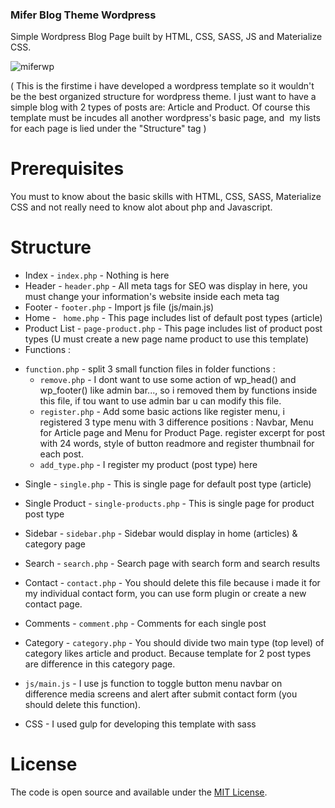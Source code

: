 ### Mifer Blog Theme Wordpress

Simple Wordpress Blog Page built by HTML, CSS, SASS, JS and Materialize CSS.

![miferwp](https://i.imgur.com/6pjtABK.jpg)

( This is the firstime i have developed a wordpress template so it wouldn't
 be the best organized structure for wordpress theme.
 I just want to have a simple blog with 2 types of posts are: Article and Product.
 Of course this template must be incudes all another wordpress's basic page,
 and  my lists for each page is lied under the "Structure" tag )

# Prerequisites

You must to know about the basic skills with HTML, CSS, SASS, Materialize CSS
and not really need to know alot about php and Javascript.

# Structure

* Index - `index.php` - Nothing is here
* Header - `header.php` - All meta tags for SEO was display in here, you must change your information's website inside each meta tag
* Footer - `footer.php` - Import js file (js/main.js)
* Home - ` home.php` - This page includes list of default post types (article)
* Product List - `page-product.php` - This page includes list of product post types (U must create a new page name product to use this template)
* Functions :
- `function.php` - split 3 small function files in folder functions :
  + `remove.php` - I dont want to use some action of wp_head() and wp_footer() like admin bar...,
  so i removed them by functions inside this file, if tou want to use admin bar u can modify this file.
  + `register.php` - Add some basic actions like register menu, i registered 3 type menu with 3 difference positions : Navbar, Menu for Article page and Menu for Product Page.
  register excerpt for post with 24 words, style of button readmore and register thumbnail for each post.
  + `add_type.php` - I register my product (post type) here
* Single - `single.php` - This is single page for default post type (article)
* Single Product - `single-products.php` - This is single page for product post type
* Sidebar - `sidebar.php` - Sidebar would display in home (articles) & category page
* Search - `search.php` - Search page with search form and search results
* Contact - `contact.php` - You should delete this file because i made it for my individual contact form, you can use form plugin or create a new contact page.
* Comments - `comment.php` - Comments for each single post
* Category - `category.php` - You should divide two main type (top level) of category likes article and product. Because template for 2 post types are difference in this category page.

* `js/main.js` - I use js function to toggle button menu navbar on difference media screens and alert after submit contact form (you should delete this function).

* CSS - I used gulp for developing this template with sass

# License

The code is open source and available under the [MIT License](LICENSE.md).
